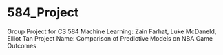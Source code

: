 # 584_Project
Group Project for CS 584 Machine Learning: Zain Farhat, Luke McDaneld, Elliot Tan
Project Name: Comparison of Predictive Models on NBA Game Outcomes
